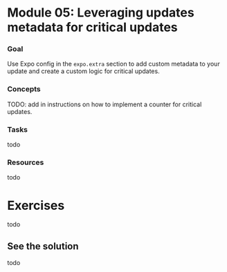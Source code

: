 # Module 05: Leveraging updates metadata for critical updates

### Goal

Use Expo config in the `expo.extra` section to add custom metadata to your update and create a custom logic for critical updates.

### Concepts

TODO: add in instructions on how to implement a counter for critical updates.

### Tasks

todo

### Resources

todo

# Exercises

todo

## See the solution

todo
